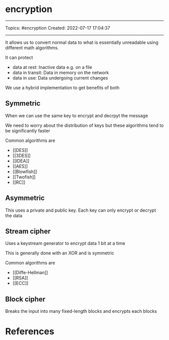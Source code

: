 # encryption
---
Topics: #encryption
Created: 2022-07-17 17:04:37

---

It allows us to convert normal data to what is essentially unreadable using different math algorithms.

It can protect
- data at rest: Inactive data e.g. on a file
- data in transit: Data in memory on the network
- data in use: Data undergoing current changes

We use a hybrid implementation to get benefits of both

## Symmetric

When we can use the same key to encrypt and decrpyt the message

We need to worry about the distribution of keys but these algorithms tend to be significantly faster

Common algorithms are
- [[DES]]
- [[3DES]]
- [[IDEA]]
- [[AES]]
- [[Blowfish]]
- [[Twofish]]
- [[RC]]

## Asymmetric

This uses a private and public key. Each key can only encrypt or decrypt the data

## Stream cipher

Uses a keystream generator to encrypt data 1 bit at a time

This is generally done with an XOR and is symmetric

Common algorithms are
- [[Diffe-Hellman]]
- [[RSA]]
- [[ECC]]

## Block cipher

Breaks the input into many fixed-length blocks and encrypts each blocks

# References
